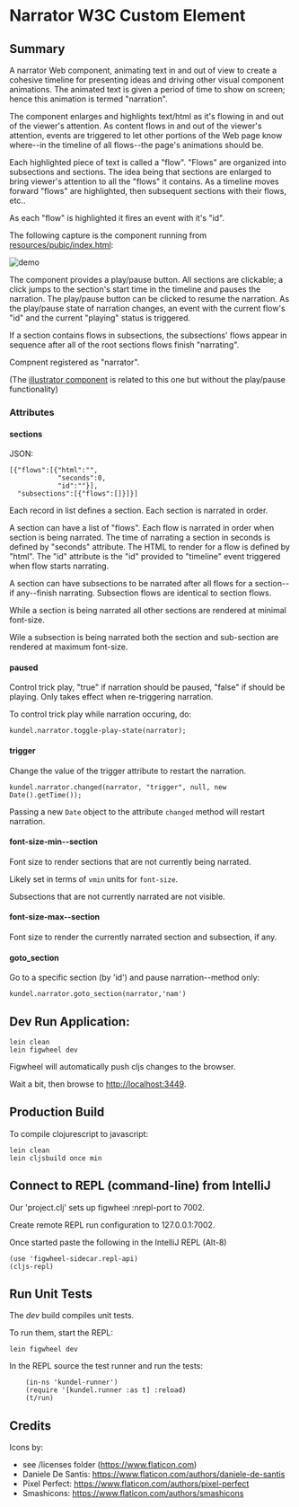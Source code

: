 # Narrator W3C Custom Element

## Summary

A narrator Web component, animating text in and out of view to create a cohesive timeline for presenting ideas and
driving other visual component animations.  The animated text is given a period of time to show on screen; hence this
animation is termed "narration".

The component enlarges and highlights text/html as it's flowing in and out of the viewer's attention.  As content flows in and out
of the viewer's attention, events are triggered to let other portions of the Web page know where--in the timeline of
all flows--the page's animations should be.

Each highlighted piece of text is called a "flow".  "Flows" are organized into subsections and sections.  The idea being
that sections are enlarged to bring viewer's attention to all the "flows" it contains.  As a timeline moves forward
"flows" are highlighted, then subsequent sections with their flows, etc..

As each "flow" is highlighted it fires an event with it's "id".

The following capture is the component running from [resources/pubic/index.html](https://github.com/JakubNer/narrator-web-component/blob/master/resources/public/index.html):

![demo](https://github.com/JakubNer/narrator-web-component/blob/master/assets/demo.gif)

The component provides a play/pause button.  All sections are clickable; a click jumps to the
section's start time in the timeline and pauses the narration.  The play/pause button can be
clicked to resume the narration.  As the play/pause state of narration changes, an event with the current flow's "id"
and the current "playing" status is triggered.

If a section contains flows in subsections, the subsections' flows appear in sequence after all of the root sections
flows finish "narrating".

Compnent registered as "narrator".

(The [illustrator component](https://github.com/JakubNer/illustrator-web-component) is related to this one but without the play/pause functionality)

### Attributes

#### sections

JSON:

```
[{"flows":[{"html":"",
            "seconds":0,
            "id":""}],
  "subsections":[{"flows":[]}]}]
```

Each record in list defines a section.  Each section is narrated in order.

A section can have a list of "flows".  Each flow is narrated in order when section is being narrated.  The time
of narrating a section in seconds is defined by "seconds" attribute.  The HTML to render for a flow is defined by "html".
The "id" attribute is the "id" provided to "timeline" event triggered when flow starts narrating.

A section can have subsections to be narrated after all flows for a section--if any--finish narrating.  Subsection flows
are identical to section flows.

While a section is being narrated all other sections are rendered at minimal font-size.

Wile a subsection is being narrated both the section and sub-section are rendered at maximum font-size.

#### paused

Control trick play, "true" if narration should be paused, "false" if should be playing.  Only takes effect when re-triggering narration.

To control trick play while narration occuring, do:

```
kundel.narrator.toggle-play-state(narrator);
```

#### trigger

Change the value of the trigger attribute to restart the narration.

```
kundel.narrator.changed(narrator, "trigger", null, new Date().getTime());
```

Passing a new `Date` object to the attribute `changed` method will restart narration.

#### font-size-min--section

Font size to render sections that are not currently being narrated.

Likely set in terms of `vmin` units for `font-size`.

Subsections that are not currently narrated are not visible.

#### font-size-max--section

Font size to render the currently narrated section and subsection, if any.

#### goto_section

Go to a specific section (by 'id') and pause narration--method only:

```
kundel.narrator.goto_section(narrator,'nam')
```

## Dev Run Application:

```
lein clean
lein figwheel dev
```

Figwheel will automatically push cljs changes to the browser.

Wait a bit, then browse to [http://localhost:3449](http://localhost:3449).

## Production Build


To compile clojurescript to javascript:

```
lein clean
lein cljsbuild once min
```

## Connect to REPL (command-line) from IntelliJ

Our 'project.clj' sets up figwheel :nrepl-port to 7002.

Create remote REPL run configuration to 127.0.0.1:7002.

Once started paste the following in the IntelliJ REPL (Alt-8)

```
(use 'figwheel-sidecar.repl-api)
(cljs-repl)
```

## Run Unit Tests

The *dev* build compiles unit tests.

To run them, start the REPL:

```
lein figwheel dev
```

In the REPL source the test runner and run the tests:

```
    (in-ns 'kundel-runner')
    (require '[kundel.runner :as t] :reload)
    (t/run)
```

## Credits

Icons by:

* see /licenses folder (https://www.flaticon.com)
* Daniele De Santis: https://www.flaticon.com/authors/daniele-de-santis
* Pixel Perfect: https://www.flaticon.com/authors/pixel-perfect
* Smashicons: https://www.flaticon.com/authors/smashicons
